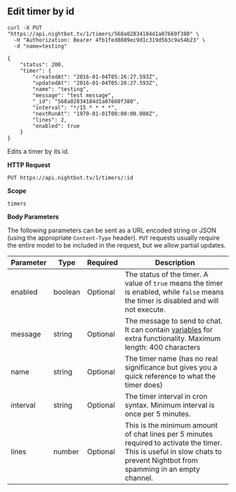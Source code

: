## Edit timer by id

```cURL
curl -X PUT "https://api.nightbot.tv/1/timers/568a02834184d1a07660f380" \
  -H "Authorization: Bearer 4fb1fed8889ec9d1c319d5b3c9a54b23" \
  -d "name=testing"

{
    "status": 200,
    "timer": {
        "createdAt": "2016-01-04T05:26:27.593Z",
        "updatedAt": "2016-01-04T05:26:27.593Z",
        "name": "testing",
        "message": "test message",
        "_id": "568a02834184d1a07660f380",
        "interval": "*/15 * * * *",
        "nextRunAt": "1970-01-01T00:00:00.000Z",
        "lines": 2,
        "enabled": true
    }
}
```

Edits a timer by its id.

**HTTP Request**

`PUT https://api.nightbot.tv/1/timers/:id`

**Scope**

`timers`

**Body Parameters**

The following parameters can be sent as a URL encoded string or JSON (using the appropriate `Content-Type` header). `PUT` requests usually require the entire model to be included in the request, but we allow partial updates.

<table>
	<thead>
		<tr>
			<th>Parameter</th>
			<th>Type</th>
			<th>Required</th>
			<th>Description</th>
		</tr>
	</thead>
	<tbody>
		<tr>
			<td>enabled</td>
			<td>boolean</td>
			<td>Optional</td>
			<td>The status of the timer. A value of <code>true</code> means the timer is enabled, while <code>false</code> means the timer is disabled and will not execute.</td>
		</tr>
		<tr>
			<td>message</td>
			<td>string</td>
			<td>Optional</td>
			<td>The message to send to chat. It can contain <a href="https://docs.nightbot.tv/commands/variables" target="_blank">variables</a> for extra functionality. Maximum length: 400 characters</td>
		</tr>
		<tr>
			<td>name</td>
			<td>string</td>
			<td>Optional</td>
			<td>The timer name (has no real significance but gives you a quick reference to what the timer does)</td>
		</tr>
		<tr>
			<td>interval</td>
			<td>string</td>
			<td>Optional</td>
			<td>The timer interval in cron syntax. Minimum interval is once per 5 minutes.</td>
		</tr>
		<tr>
			<td>lines</td>
			<td>number</td>
			<td>Optional</td>
			<td>This is the minimum amount of chat lines per 5 minutes required to activate the timer. This is useful in slow chats to prevent Nightbot from spamming in an empty channel.</td>
		</tr>
	</tbody>
</table>